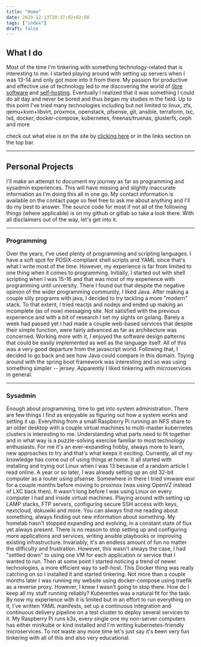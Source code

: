 ```yaml
---
title: "Home"
date: 2020-12-13T20:37:02+02:00
tags: ["index"]
draft: false
---
```


## What I do

Most of the time I'm tinkering with something technology-related that is interesting to me.
I started playing around with setting up servers when I was 13-14 and only got more into it from there.
My passion for productive and effective use of technology led to me discovering the world of
[libre software](https://www.fsf.org/resources/resources/what-is-fs)
and
[self-hosting](https://www.reddit.com/r/selfhosted/wiki/index#wiki_self-hosting).
Eventually I realized that it was something I could do all day and never be bored and thus began my studies in the field.
Up to this point I've tried many technologies including but not limited to
linux, zfs, qemu+kvm+libvirt, proxmox, openstack, pfsense, git, ansible, terraform, lxc, lxd, docker, docker-compose, kubernetes, freenas/truenas, glusterfs, ceph and more

check out what else is on the site by
[clicking here](/links)
or in the links section on the top bar.

---

## Personal Projects

I'll make an attempt to document my journey as far as programming and sysadmin experiences.
This will have missing and slightly inaccurate information as I'm doing this all in one go.
My contact information is available on the contact page so feel free to ask me about anything and I'll do my best to answer.
The source code for most if not all of the following things (where applicable) is on my github or gitlab so take a look there.
With all disclaimers out of the way, let's get into it. 

---

### Programming

Over the years, I've used plenty of programming and scripting languages.
I have a soft spot for POSIX-compliant shell scripts and YAML since that's what I write most of the time.
However, my experience is far from limited to one thing when it comes to programming.
Initially, I started out with shell scripting when I was 15-16 and that was most of my experience with programming until university.
There I found out that despite the negative opinion of the wider programming community, I liked Java.
After making a couple silly programs with java, I decided to try tackling a more "modern" stack.
To that extent, I tried reactjs and nodejs and ended up making an incomplete (as of now) messaging site.
Not satisfied with the previous experience and with a bit of research I set my sights on golang.
Barely a week had passed yet I had made a couple web-based services that despite their simple function, were fairly advanced as far as architecture was concerned.
Working more with it, I enjoyed the software design patterns that could be easily implemented as well as the language itself.
All of this was a very good departure from the javascript world.
Following that, I decided to go back and see how Java could compare in this domain.
Toying around with the spring boot framework was interesting and so was using something simpler -- jersey.
Apparently I liked tinkering with microservices in general.

---

### Sysadmin

Enough about programming, time to get into system administration.
There are few things I find as enjoyable as figuring out how a system works and setting it up.
Everything from a small Raspberry Pi running an NFS share to an older desktop with a couple virtual machines to multi-master kubernetes clusters is interesting to me.
Understanding what parts need to fit together and in what way is a puzzle-solving exercise familiar to most technology enthusiasts.
For me it's an ever-expanding hobby, always more to learn, new approaches to try and that's what keeps it exciting.
Currently, all of my knowledge has come out of using things at home.
It all started with installing and trying out Linux when I was 13 because of a random article I read online.
A year or so later, I was already setting up an old 32-bit computer as a router using pfsense.
Somewhere in there I tried vmware esxi for a couple months before moving to proxmox (was using OpenVZ instead of LXC back then).
It wasn't long before I was using Linux on every computer I had and inside virtual machines.
Playing around with setting up LAMP stacks, FTP servers, configuring secure SSH access with keys, nextcloud, dokuwiki and more.
You can always find me reading about something, always finding out new information about something. 
My homelab hasn't stopped expanding and evolving, in a constant state of flux yet always present.
There is no reason to stop setting up and configuring more applications and services, writing ansible playbooks or improving existing infrastructure.
Invariably, it's an endless amount of fun no matter the difficulty and frustration.
However, this wasn't always the case, I had "settled down" to using one VM for each application or service that I wanted to run.
Then at some point I started noticing a trend of newer technologies, a more efficient way to self-host.
This Docker thing was really catching on so I installed it and started tinkering.
Not more than a couple months later I was running my website using docker-compose using traefik as a reverse proxy.
However, I knew I wasn't going to stop there. How do I keep all my stuff running reliably?
Kuberentes was a natural fit for the task.
By now my experience with it is limited but in an effort to run everything on it, I've written YAML manifests, set up a continuous integration and continuous delivery pipeline on a test cluster to deploy several services to it.
My Raspberry Pi runs k3s, every single one my non-server computers has either minikube or kind installed and I'm writing kubernetes-friendly microservices.
To not waste any more time let's just say it's been very fun tinkering with all of this and also very educational.
